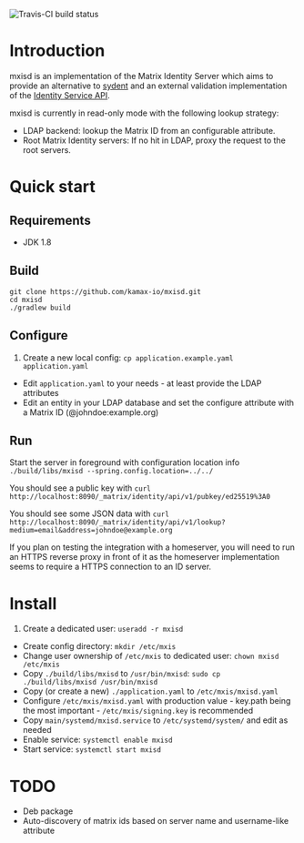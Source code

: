 ![Travis-CI build status](https://travis-ci.org/kamax-io/mxisd.svg?branch=master)

# Introduction
mxisd is an implementation of the Matrix Identity Server which aims to provide an alternative
to [sydent](https://github.com/matrix-org/sydent) and an external validation implementation of the
[Identity Service API](http://matrix.org/docs/spec/identity_service/unstable.html).

mxisd is currently in read-only mode with the following lookup strategy:
- LDAP backend: lookup the Matrix ID from an configurable attribute.
- Root Matrix Identity servers: If no hit in LDAP, proxy the request to the root servers.

# Quick start
## Requirements
- JDK 1.8

## Build
```
git clone https://github.com/kamax-io/mxisd.git
cd mxisd
./gradlew build
```

## Configure
1. Create a new local config: `cp application.example.yaml application.yaml`
- Edit `application.yaml` to your needs - at least provide the LDAP attributes
- Edit an entity in your LDAP database and set the configure attribute with a Matrix ID (@johndoe:example.org)

## Run
Start the server in foreground with configuration location info `./build/libs/mxisd --spring.config.location=../../`

You should see a public key with `curl http://localhost:8090/_matrix/identity/api/v1/pubkey/ed25519%3A0`

You should see some JSON data with `curl http://localhost:8090/_matrix/identity/api/v1/lookup?medium=email&address=johndoe@example.org`

If you plan on testing the integration with a homeserver, you will need to run an HTTPS reverse proxy in front of it
as the homeserver implementation seems to require a HTTPS connection to an ID server.

# Install
1. Create a dedicated user: `useradd -r mxisd`
- Create config directory: `mkdir /etc/mxis`
- Change user ownership of `/etc/mxis` to dedicated user: `chown mxisd /etc/mxis`
- Copy `./build/libs/mxisd` to `/usr/bin/mxisd`: `sudo cp ./build/libs/mxisd /usr/bin/mxisd`
- Copy (or create a new) `./application.yaml` to `/etc/mxis/mxisd.yaml`
- Configure `/etc/mxis/mxisd.yaml` with production value - key.path being the most important - `/etc/mxis/signing.key` is recommended
- Copy `main/systemd/mxisd.service` to `/etc/systemd/system/` and edit as needed
- Enable service: `systemctl enable mxisd`
- Start service: `systemctl start mxisd`

# TODO
- Deb package
- Auto-discovery of matrix ids based on server name and username-like attribute
